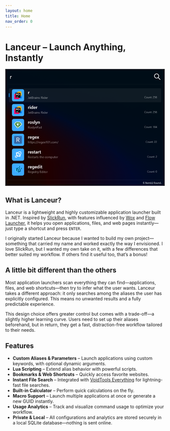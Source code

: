 ```yaml
---
layout: home
title: Home
nav_order: 0
---
```


# Lanceur – Launch Anything, Instantly

![Lanceur](assets/images/usermanual/search.png)

## What is Lanceur?

Lanceur is a lightweight and highly customizable application launcher built in .NET. Inspired by [SlickRun](https://www.bayden.com/slickrun/), with features influenced by [Wox](https://github.com/Wox-launcher/Wox) and [Flow Launcher](https://www.flowlauncher.com/), it helps you open applications, files, and web pages instantly—just type a shortcut and press `ENTER`.

I originally started Lanceur because I wanted to build my own project—something that carried my name and worked exactly the way I envisioned. I love SlickRun, but I wanted my own take on it, with a few differences that better suited my workflow. If others find it useful too, that’s a bonus!

## A little bit different than the others

Most application launchers scan everything they can find—applications, files, and web shortcuts—then try to infer what the user wants. Lanceur takes a different approach: it only searches among the aliases the user has explicitly configured. This means no unwanted results and a fully predictable experience.

This design choice offers greater control but comes with a trade-off—a slightly higher learning curve. Users need to set up their aliases beforehand, but in return, they get a fast, distraction-free workflow tailored to their needs.

## Features

- **Custom Aliases & Parameters** – Launch applications using custom keywords, with optional dynamic arguments.
- **Lua Scripting** – Extend alias behavior with powerful scripts.
- **Bookmarks & Web Shortcuts** – Quickly access favorite websites.
- **Instant File Search** – Integrated with [VoidTools Everything](https://www.voidtools.com/) for lightning-fast file searches.
- **Built-in Calculator** – Perform quick calculations on the fly.
- **Macro Support** – Launch multiple applications at once or generate a new GUID instantly.
- **Usage Analytics** – Track and visualize command usage to optimize your workflow.
- **Private & Local** – All configurations and analytics are stored securely in a local SQLite database—nothing is sent online.
